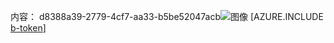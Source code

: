 内容： d8388a39-2779-4cf7-aa33-b5be52047acb![图像](83f5bd44-bb33-4438-bd96-ae70c4563d10.png)
[AZURE.INCLUDE [b-token](bbc841c8-3739-46ea-9717-300eee253226.md)]
